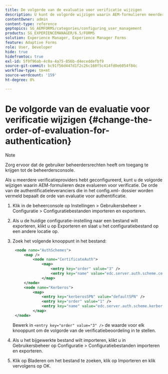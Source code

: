```yaml
---
title: De volgorde van de evaluatie voor verificatie wijzigen
description: U kunt de volgorde wijzigen waarin AEM-formulieren meerdere verificatieproviders evalueren.
contentOwner: admin
content-type: reference
geptopics: SG_AEMFORMS/categories/configuring_user_management
products: SG_EXPERIENCEMANAGER/6.5/FORMS
solution: Experience Manager, Experience Manager Forms
feature: Adaptive Forms
role: User, Developer
hide: true
hidefromtoc: true
exl-id: 5f9f96ab-4c0a-4a75-856b-d4eceddefbf9
source-git-commit: bc91f56d447d1f2c26c160f5c414fd0e6054f84c
workflow-type: tm+mt
source-wordcount: '159'
ht-degree: 0%

---
```


# De volgorde van de evaluatie voor verificatie wijzigen {#change-the-order-of-evaluation-for-authentication}

>[!NOTE]
> 
> Zorg ervoor dat de gebruiker beheerdersrechten heeft om toegang te krijgen tot de beheerdersconsole.

Als u meerdere verificatieproviders hebt geconfigureerd, kunt u de volgorde wijzigen waarin AEM-formulieren deze evalueren voor verificatie. De orde van de authentificatieleveranciers die in het config.xml- dossier worden vermeld bepaalt de orde van evaluatie voor authentificatie.

1. Klik in de beheerconsole op Instellingen > Gebruikersbeheer > Configuratie > Configuratiebestanden importeren en exporteren.
1. Als u de huidige configuratie-instelling naar een bestand wilt exporteren, klikt u op Exporteren en slaat u het configuratiebestand op een andere locatie op.
1. Zoek het volgende knooppunt in het bestand:

   ```xml
    <node name="AuthSchemes">
        <map />
            <node name="CertificateAuth">
                <map>
                    <entry key="order" value="3" />
                    <entry key="name" value="edc.server.auth.scheme.certificate" />
                </map>
        </node>
        <node name="Kerberos">
            <map>
                <entry key="kerberosSPN" value="defaultSPN" />
                <entry key="order" value="1" />
                <entry key="name" value="edc.server.auth.scheme.kerberos" />
            </map>
    </node>
   ```

   Bewerk in `<entry key="order" value="3" />` de waarde voor elk knooppunt om de volgorde van de verificatiebeoordeling in te stellen.

1. Als u het bijgewerkte bestand wilt importeren, klikt u in Gebruikersbeheer op Configuratie > Configuratiebestanden importeren en exporteren.
1. Klik op Bladeren om het bestand te zoeken, klik op Importeren en klik vervolgens op OK.
